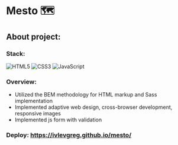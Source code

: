 #  Mesto 🗺️

## About project:
### Stack:  

![HTML5](https://img.shields.io/badge/html5-%23E34F26.svg?style=for-the-badge&logo=html5&logoColor=white)
![CSS3](https://img.shields.io/badge/css3-%231572B6.svg?style=for-the-badge&logo=css3&logoColor=white)
![JavaScript](https://img.shields.io/badge/javascript-%23323330.svg?style=for-the-badge&logo=javascript&logoColor=%23F7DF1E)

### Overview:
- Utilized the BEM methodology for HTML markup and Sass implementation
- Implemented adaptive web design, cross-browser development, responsive images
- Implemented js form with validation

### Deploy: https://ivlevgreg.github.io/mesto/
